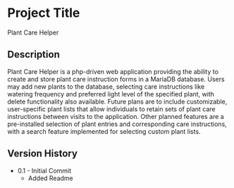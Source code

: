 # Project Title

Plant Care Helper

## Description

Plant Care Helper is a php-driven web application providing the ability to create and store plant care instruction forms in a MariaDB database. Users may add new plants to the database, selecting care instructions like watering frequency and preferred light level of the specified plant, with delete functionality also available. Future plans are to include customizable, user-specific plant lists that allow individuals to retain sets of plant care instructions between visits to the application. Other planned features are a pre-installed selection of plant entries and corresponding care instructions, with a search feature implemented for selecting custom plant lists.

## Version History
* 0.1 - Initial Commit
  * Added Readme

<!-- ## Getting Started

### Dependencies

* Describe any prerequisites, libraries, OS version, etc., needed before installing program.
* ex. Windows 10 -->

<!-- ### Installing

* How/where to download your program
* Any modifications needed to be made to files/folders

### Executing program

* How to run the program
* Step-by-step bullets
```
code blocks for commands
```

## Help

Any advise for common problems or issues.
```
command to run if program contains helper info -->
```